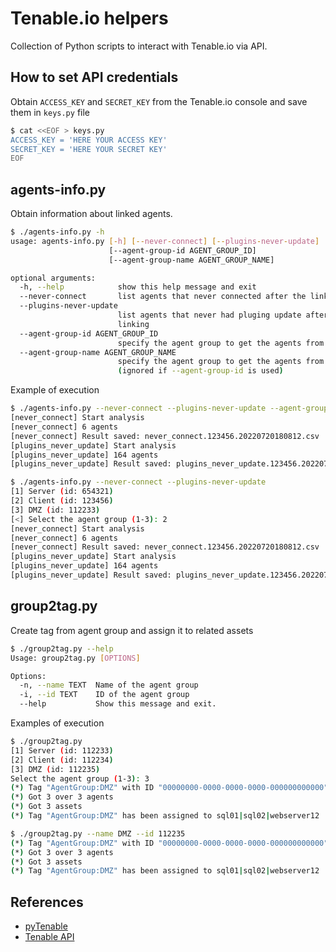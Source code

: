 # Tenable.io helpers

Collection of Python scripts to interact with Tenable.io via API.

## How to set API credentials

Obtain `ACCESS_KEY` and `SECRET_KEY` from the Tenable.io console and save them in `keys.py` file

~~~.bash
$ cat <<EOF > keys.py
ACCESS_KEY = 'HERE YOUR ACCESS KEY'
SECRET_KEY = 'HERE YOUR SECRET KEY'
EOF
~~~

## agents-info.py

Obtain information about linked agents.

~~~.bash
$ ./agents-info.py -h
usage: agents-info.py [-h] [--never-connect] [--plugins-never-update]
                      [--agent-group-id AGENT_GROUP_ID]
                      [--agent-group-name AGENT_GROUP_NAME]

optional arguments:
  -h, --help            show this help message and exit
  --never-connect       list agents that never connected after the linking
  --plugins-never-update
                        list agents that never had pluging update after the
                        linking
  --agent-group-id AGENT_GROUP_ID
                        specify the agent group to get the agents from
  --agent-group-name AGENT_GROUP_NAME
                        specify the agent group to get the agents from
                        (ignored if --agent-group-id is used)
~~~

Example of execution

~~~.bash
$ ./agents-info.py --never-connect --plugins-never-update --agent-group-id 123456
[never_connect] Start analysis
[never_connect] 6 agents
[never_connect] Result saved: never_connect.123456.20220720180812.csv
[plugins_never_update] Start analysis
[plugins_never_update] 164 agents
[plugins_never_update] Result saved: plugins_never_update.123456.20220720180812.csv
~~~

~~~.bash
$ ./agents-info.py --never-connect --plugins-never-update
[1] Server (id: 654321)
[2] Client (id: 123456)
[3] DMZ (id: 112233)
[<] Select the agent group (1-3): 2
[never_connect] Start analysis
[never_connect] 6 agents
[never_connect] Result saved: never_connect.123456.20220720180812.csv
[plugins_never_update] Start analysis
[plugins_never_update] 164 agents
[plugins_never_update] Result saved: plugins_never_update.123456.20220720180812.csv
~~~

## group2tag.py

Create tag from agent group and assign it to related assets

~~~.bash
$ ./group2tag.py --help
Usage: group2tag.py [OPTIONS]

Options:
  -n, --name TEXT  Name of the agent group
  -i, --id TEXT    ID of the agent group
  --help           Show this message and exit.
~~~

Examples of execution

~~~.bash
$ ./group2tag.py
[1] Server (id: 112233)
[2] Client (id: 112234)
[3] DMZ (id: 112235)
Select the agent group (1-3): 3
(*) Tag "AgentGroup:DMZ" with ID "00000000-0000-0000-0000-000000000000" has been created
(*) Got 3 over 3 agents
(*) Got 3 assets
(*) Tag "AgentGroup:DMZ" has been assigned to sql01|sql02|webserver12

~~~

~~~.bash
$ ./group2tag.py --name DMZ --id 112235
(*) Tag "AgentGroup:DMZ" with ID "00000000-0000-0000-0000-000000000000" has been created
(*) Got 3 over 3 agents
(*) Got 3 assets
(*) Tag "AgentGroup:DMZ" has been assigned to sql01|sql02|webserver12
~~~

## References

* [pyTenable](https://pytenable.readthedocs.io/en/stable/)
* [Tenable API](https://developer.tenable.com/reference/navigate)
